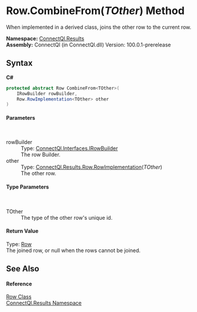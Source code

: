 # Row.CombineFrom(*TOther*) Method 
 

When implemented in a derived class, joins the other row to the current row.

**Namespace:**&nbsp;<a href="N_ConnectQl_Results">ConnectQl.Results</a><br />**Assembly:**&nbsp;ConnectQl (in ConnectQl.dll) Version: 100.0.1-prerelease

## Syntax

**C#**<br />
``` C#
protected abstract Row CombineFrom<TOther>(
	IRowBuilder rowBuilder,
	Row.RowImplementation<TOther> other
)

```


#### Parameters
&nbsp;<dl><dt>rowBuilder</dt><dd>Type: <a href="T_ConnectQl_Interfaces_IRowBuilder">ConnectQl.Interfaces.IRowBuilder</a><br />The row Builder.</dd><dt>other</dt><dd>Type: <a href="T_ConnectQl_Results_Row_RowImplementation_1">ConnectQl.Results.Row.RowImplementation</a>(*TOther*)<br />The other row.</dd></dl>

#### Type Parameters
&nbsp;<dl><dt>TOther</dt><dd>The type of the other row's unique id.</dd></dl>

#### Return Value
Type: <a href="T_ConnectQl_Results_Row">Row</a><br />The joined row, or null when the rows cannot be joined.

## See Also


#### Reference
<a href="T_ConnectQl_Results_Row">Row Class</a><br /><a href="N_ConnectQl_Results">ConnectQl.Results Namespace</a><br />